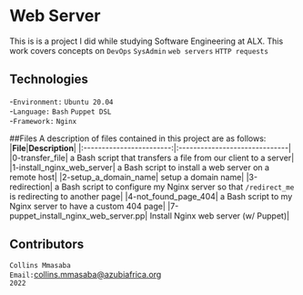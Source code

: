 # Web Server
This is is a project I did while studying Software Engineering at ALX. This work covers concepts on `DevOps` `SysAdmin` `web servers` `HTTP requests`<br/>

## Technologies
-`Environment:` `Ubuntu 20.04`<br/>
-`Language:` `Bash` `Puppet DSL`<br/>
-`Framework:` `Nginx`<br/>

##Files
A description of files contained in this project are as follows:<br/>
|**File**|**Description**|
|:------------------------:|:------------------------------|
|0-transfer_file| a Bash script that transfers a file from our client to a server|
|1-install_nginx_web_server| a Bash script to install a web server on a remote host| 
|2-setup_a_domain_name| setup a domain name|
|3-redirection| a Bash script to configure my Nginx server so that `/redirect_me` is redirecting to another page|
|4-not_found_page_404| a Bash script to my Nginx server to have a custom 404 page|
|7-puppet_install_nginx_web_server.pp| Install Nginx web server (w/ Puppet)|

## Contributors
`Collins Mmasaba`<br/>
`Email:`<collins.mmasaba@azubiafrica.org><br/>
`2022`

